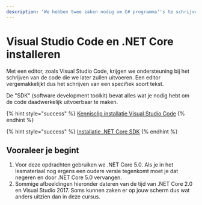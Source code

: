 ```yaml
---
description: 'We hebben twee zaken nodig om C# programma''s te schrijven.'
---
```


# Visual Studio Code en .NET Core installeren

Met een editor, zoals Visual Studio Code, krijgen we ondersteuning bij het schrijven van de code die we later zullen uitvoeren. Een editor vergemakkelijkt dus het schrijven van een specifiek soort tekst.

De "SDK" \(software development toolkit\) bevat alles wat je nodig hebt om de code daadwerkelijk uitvoerbaar te maken.

{% hint style="success" %}
[Kennisclip installatie Visual Studio Code](https://ap.cloud.panopto.eu/Panopto/Pages/Viewer.aspx?id=936e6eb4-ec88-417a-969a-ad8d00bb0845)
{% endhint %}

{% hint style="success" %}
[Installatie .NET Core SDK](https://dotnet.microsoft.com/download/dotnet/sdk-for-vs-code)
{% endhint %}

## Vooraleer je begint

1. Voor deze opdrachten gebruiken we .NET Core 5.0. Als je in het lesmateriaal nog ergens een oudere versie tegenkomt moet je dat negeren en door .NET Core 5.0 vervangen.
2. Sommige afbeeldingen hieronder dateren van de tijd van .NET Core 2.0 en Visual Studio 2017. Soms kunnen zaken er op jouw scherm dus wat anders uitzien dan in deze cursus.

